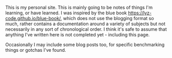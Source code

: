 <!--
.. title:
.. slug: 
.. date: 2025-02-09 16:52:51 UTC+01:00
.. tags: 
.. category: 
.. link: 
.. description: 
.. type: text
-->

This is my personal site. This is mainly going to be notes of things I'm learning, or have learned.
I was inspired by the blue book https://lyz-code.github.io/blue-book/, which does not use the
blogging format so much, rather contains a documentation around a variety of subjects but not
necessarily in any sort of chronological order.
I think it's safe to assume that anything I've written here is not completed yet - including this page.

Occasionally I may include some blog posts too, for specific benchmarking things or gotchas
I've found.



